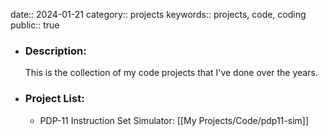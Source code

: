 date:: 2024-01-21
category:: projects
keywords:: projects, code, coding
public:: true

- ### Description:
  This is the collection of my code projects that I've done over the years.
- ### Project List:
	- PDP-11 Instruction Set Simulator: [[My Projects/Code/pdp11-sim]]